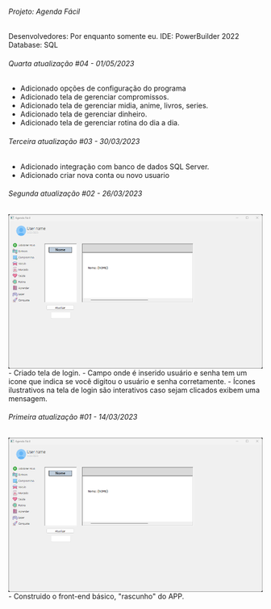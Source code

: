 ######  Projeto: Agenda Fácil

Desenvolvedores: Por enquanto somente eu.
IDE: PowerBuilder 2022
Database: SQL

###### Quarta atualização #04 - 01/05/2023
- Adicionado opções de configuração do programa
- Adicionado tela de gerenciar compromissos.
- Adicionado tela de gerenciar midia, anime, livros, series.
- Adicionado tela de gerenciar dinheiro.
- Adicionado tela de gerenciar rotina do dia a dia.
###### Terceira atualização #03 - 30/03/2023
- Adicionado integração com banco de dados SQL Server.
- Adicionado criar nova conta ou novo usuario
###### Segunda atualização #02 - 26/03/2023
<img style="display: block;-webkit-user-select: none;margin: auto;cursor: zoom-in;background-color: hsl(0, 0%, 90%);transition: background-color 300ms;" src="https://raw.githubusercontent.com/edmarpires9/agenda_facil/main/data/preview/homepage.png" width="504" height="305">
- Criado tela de login.
- Campo onde é inserido usuário e senha tem um icone que indica se você digitou o usuário e senha corretamente.
- Ícones ilustrativos na tela de login são interativos caso sejam clicados exibem uma mensagem.

###### Primeira atualização #01 - 14/03/2023
<img style="display: block;-webkit-user-select: none;margin: auto;cursor: zoom-in;background-color: hsl(0, 0%, 90%);transition: background-color 300ms;" src="https://raw.githubusercontent.com/edmarpires9/agenda_facil/main/data/preview/homepage.png" width="504" height="305">
- Construido o front-end básico, "rascunho" do APP.